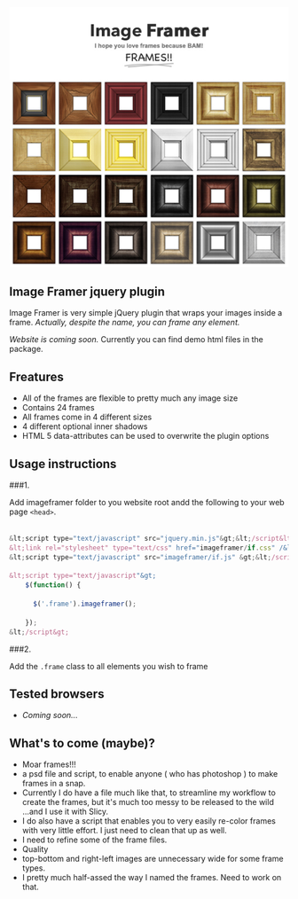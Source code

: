 ![Image Framer](Image-Framer.jpg)

## Image Framer jquery plugin

Image Framer is very simple jQuery plugin that wraps your images inside a frame. _Actually, despite the name, you can frame any element._


_Website is coming soon._ Currently you can find demo html files in the package.

## Freatures

* All of the frames are flexible to pretty much any image size
* Contains 24 frames
* All frames come in 4 different sizes
* 4 different optional inner shadows
* HTML 5 data-attributes can be used to overwrite the plugin options

## Usage instructions

###1.

Add imageframer folder to you website root andd the following to your web page `<head>`.

```javascript

&lt;script type="text/javascript" src="jquery.min.js"&gt;&lt;/script&lt;
&lt;link rel="stylesheet" type="text/css" href="imageframer/if.css" /&lt;
&lt;script type="text/javascript" src="imageframer/if.js" &gt;&lt;/script&lt;

&lt;script type="text/javascript"&gt;
    $(function() {

      $('.frame').imageframer();

    });
&lt;/script&gt;

```

###2.

Add the `.frame` class to all elements you wish to frame


## Tested browsers

* _Coming soon..._

## What's to come (maybe)?

* Moar frames!!!
* a psd file and script, to enable anyone ( who has photoshop ) to make frames in a snap.
 * Currently I do have a file much like that, to streamline my workflow to create the frames, but it's much too messy to be released to the wild ...and I use it with Slicy.
* I do also have a script that enables you to very easily re-color frames with very little effort. I just need to clean that up as well.
* I need to refine some of the frame files.
 * Quality
 * top-bottom and right-left images are unnecessary wide for some frame types.
 * I pretty much half-assed the way I named the frames. Need to work on that.
